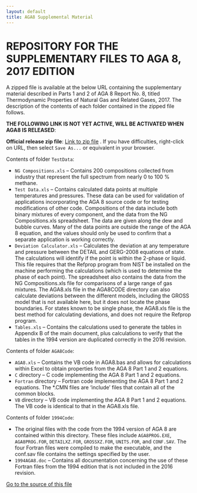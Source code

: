 ```yaml
---
layout: default
title: AGA8 Supplemental Material
---
```


# REPOSITORY FOR THE SUPPLEMENTARY FILES TO AGA 8, 2017 EDITION

A zipped file is available at the below URL containing the supplementary material described in Parts 1 and 2 of AGA 8 Report No. 8, titled Thermodynamic Properties of Natural Gas and Related Gases, 2017.  The description of the contents of each folder contained in the zipped file follows.

**THE FOLLOWING LINK IS NOT YET ACTIVE, WILL BE ACTIVATED WHEN AGA8 IS RELEASED**:

**Official release zip file**: [Link to zip file](https://github.com/usnistgov/AGA8/archive/AGA8release.zip) .  If you have difficulties, right-click on URL, then select ``Save As...`` or equivalent in your browser.

Contents of folder ``TestData``:

* ``NG Compositions.xls`` – Contains 200 compositions collected from industry that represent the full spectrum from nearly 0 to 100 % methane.  
* ``Test Data.xls`` – Contains calculated data points at multiple temperatures and pressures. These data can be used for validation of applications incorporating the AGA 8 source code or for testing modifications of other code. Compositions of the data include both binary mixtures of every component, and the data from the NG Compositions.xls spreadsheet. The data are given along the dew and bubble curves. Many of the data points are outside the range of the AGA 8 equation, and the values should only be used to confirm that a separate application is working correctly. 
* ``Deviation Calculator.xls`` – Calculates the deviation at any temperature and pressure between the DETAIL and GERG-2008 equations of state. The calculations will identify if the point is within the 2-phase or liquid. This file requires that the Refprop program from NIST be installed on the machine performing the calculations (which is used to determine the phase of each point). The spreadsheet also contains the data from the NG Compositions.xls file for comparisons of a large range of gas mixtures. The AGA8.xls file in the AGA8CODE directory can also calculate deviations between the different models, including the GROSS model that is not available here, but it does not locate the phase boundaries. For states known to be single phase, the AGA8.xls file is the best method for calculating deviations, and does not require the Refprop program. 
* ``Tables.xls`` – Contains the calculations used to generate the tables in Appendix B of the main document, plus calculations to verify that the tables in the 1994 version are duplicated correctly in the 2016 revision. 

Contents of folder ``AGA8Code``:

* ``AGA8.xls`` – Contains the VB code in AGA8.bas and allows for calculations within Excel to obtain properties from the AGA 8 Part 1 and 2 equations. 
* ``C`` directory – C code implementing the AGA 8 Part 1 and 2 equations. 
* ``Fortran`` directory – Fortran code implementing the AGA 8 Part 1 and 2 equations. The *.CMN files are ‘include’ files that contain all of the common blocks. 
* ``VB`` directory – VB code implementing the AGA 8 Part 1 and 2 equations. The VB code is identical to that in the AGA8.xls file. 
 
Contents of folder ``1994Code``:

* The original files with the code from the 1994 version of AGA 8 are contained within this directory. These files include ``AGA8PROG.EXE``, ``AGA8PROG.FOR``, ``DETAILXZ.FOR``, ``GROSSXZ.FOR``, ``UNITS.FOR``, and ``CONF.SAV``. The four Fortran files were compiled to make the executable, and the conf.sav file contains the settings specified by the user. 
* ``1994AGA8.doc`` – Contains all documentation concerning the use of these Fortran files from the 1994 edition that is not included in the 2016 revision.

[Go to the source of this file](https://github.com/usnistgov/AGA8/blob/nist-pages/index.md)
